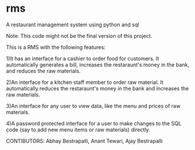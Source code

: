 # rms
A restaurant management system using python and sql

Note: This code might not be the final version of this project.

This is a RMS with the following features:

1)It has an interface for a cashier to order food for customers. It automatically generates a bill, increases the restaraunt's money in the bank, and reduces the raw materials.

2)An interface for a kitchen staff member to order raw material. It automatically reduces the restaraunt's money in the bank and increases the raw materials.

3)An interface for any user to view data, like the menu and prices of raw materials.

4)A password protected interface for a user to make changes to the SQL code (say to add new menu items or raw materials) directly.

CONTIBUTORS: Abhay Bestrapalli, Anant Tewari, Ajay Bestrapalli
